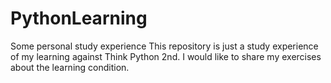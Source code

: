 # PythonLearning
Some personal study experience
This repository is just a study experience of my learning against Think Python 2nd.
I would like to share my exercises about the learning condition.
